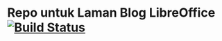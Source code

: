 # Repo untuk Laman Blog LibreOffice [![Build Status](https://travis-ci.org/libreofficeid/libreofficeid.github.io.svg?branch=source)](https://travis-ci.org/libreofficeid/libreofficeid.github.io)
